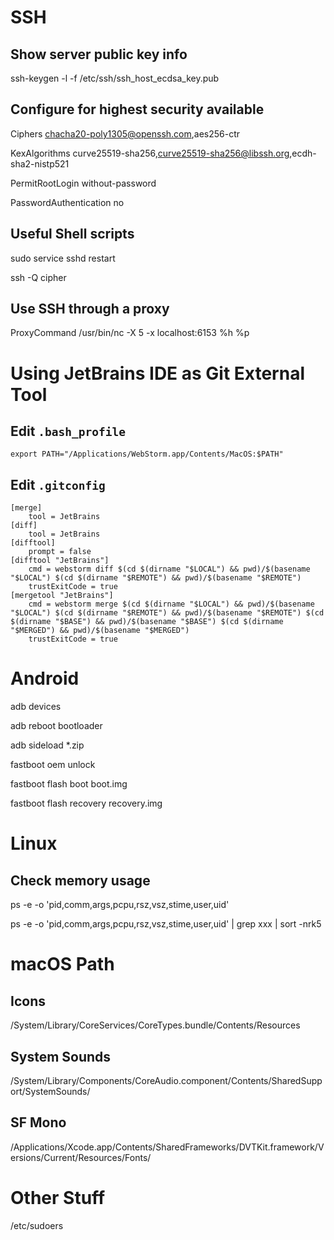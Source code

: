 # SSH
## Show server public key info
ssh-keygen -l -f /etc/ssh/ssh\_host\_ecdsa\_key.pub

## Configure for highest security available
Ciphers chacha20-poly1305@openssh.com,aes256-ctr

KexAlgorithms curve25519-sha256,curve25519-sha256@libssh.org,ecdh-sha2-nistp521

PermitRootLogin without-password

PasswordAuthentication no

## Useful Shell scripts
sudo service sshd restart

ssh -Q cipher

## Use SSH through a proxy
ProxyCommand /usr/bin/nc -X 5 -x localhost:6153 %h %p

# Using JetBrains IDE as Git External Tool
## Edit `.bash_profile`
	export PATH="/Applications/WebStorm.app/Contents/MacOS:$PATH"

## Edit `.gitconfig`
	[merge]
		tool = JetBrains
	[diff]
		tool = JetBrains
	[difftool]
		prompt = false
	[difftool "JetBrains"]
		cmd = webstorm diff $(cd $(dirname "$LOCAL") && pwd)/$(basename "$LOCAL") $(cd $(dirname "$REMOTE") && pwd)/$(basename "$REMOTE")
		trustExitCode = true
	[mergetool "JetBrains"]
		cmd = webstorm merge $(cd $(dirname "$LOCAL") && pwd)/$(basename "$LOCAL") $(cd $(dirname "$REMOTE") && pwd)/$(basename "$REMOTE") $(cd $(dirname "$BASE") && pwd)/$(basename "$BASE") $(cd $(dirname "$MERGED") && pwd)/$(basename "$MERGED")
		trustExitCode = true

# Android
  adb devices

  adb reboot bootloader

  adb sideload \*.zip


  fastboot oem unlock

  fastboot flash boot boot.img
  
  fastboot flash recovery recovery.img

# Linux
## Check memory usage
ps -e -o 'pid,comm,args,pcpu,rsz,vsz,stime,user,uid'

ps -e -o 'pid,comm,args,pcpu,rsz,vsz,stime,user,uid' | grep xxx | sort -nrk5

# macOS Path
## Icons
/System/Library/CoreServices/CoreTypes.bundle/Contents/Resources

## System Sounds
/System/Library/Components/CoreAudio.component/Contents/SharedSupport/SystemSounds/

## SF Mono
/Applications/Xcode.app/Contents/SharedFrameworks/DVTKit.framework/Versions/Current/Resources/Fonts/




# Other Stuff
/etc/sudoers